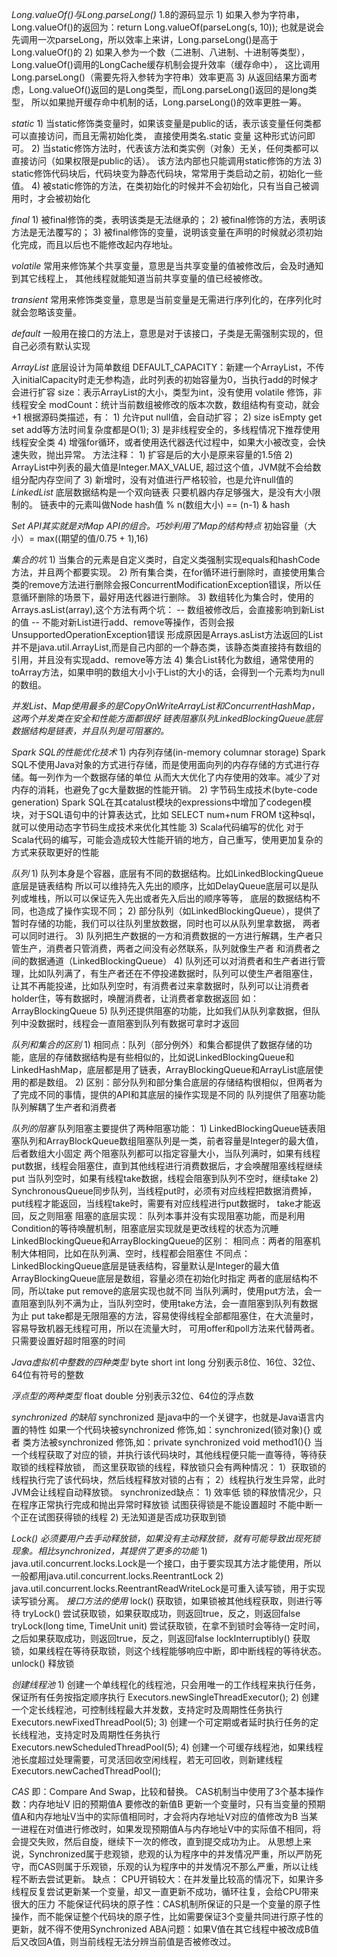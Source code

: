 *Long.valueOf()与Long.parseLong()*
    1.8的源码显示
    1) 如果入参为字符串，Long.valueOf()的返回为：return Long.valueOf(parseLong(s, 10));
       也就是说会先调用一次parseLong，所以效率上来讲，Long.parseLong()是高于Long.valueOf()的
    2) 如果入参为一个数（二进制、八进制、十进制等类型），Long.valueOf()调用的LongCache缓存机制会提升效率（缓存命中），
       这比调用Long.parseLong()（需要先将入参转为字符串）效率更高
    3) 从返回结果方面考虑，Long.valueOf()返回的是Long类型，而Long.parseLong()返回的是long类型，
       所以如果抛开缓存命中机制的话，Long.parseLong()的效率更胜一筹。

*static*
    1) 当static修饰类变量时，如果该变量是public的话，表示该变量任何类都可以直接访问，而且无需初始化类，
       直接使用类名.static 变量 这种形式访问即可。
    2) 当static修饰方法时，代表该方法和类实例（对象）无关，任何类都可以直接访问（如果权限是public的话）。
       该方法内部也只能调用static修饰的方法
    3) static修饰代码块后，代码块变为静态代码块，常常用于类启动之前，初始化一些值。
    4) 被static修饰的方法，在类初始化的时候并不会初始化，只有当自己被调用时，才会被初始化

*final*
    1) 被final修饰的类，表明该类是无法继承的；
    2) 被final修饰的方法，表明该方法是无法覆写的；
    3) 被final修饰的变量，说明该变量在声明的时候就必须初始化完成，而且以后也不能修改起内存地址。

*volatile*
    常用来修饰某个共享变量，意思是当共享变量的值被修改后，会及时通知到其它线程上，
    其他线程就能知道当前共享变量的值已经被修改。

*transient*
    常用来修饰类变量，意思是当前变量是无需进行序列化的，在序列化时就会忽略该变量。

*default*
    一般用在接口的方法上，意思是对于该接口，子类是无需强制实现的，但自己必须有默认实现

*ArrayList*
    底层设计为简单数组
    DEFAULT_CAPACITY：新建一个ArrayList，不传入initialCapacity时走无参构造，此时列表的初始容量为0，当执行add的时候才会进行扩容
    size：表示ArrayList的大小，类型为int，没有使用 volatile 修饰，非线程安全
    modCount：统计当前数组被修改的版本次数，数组结构有变动，就会+1
    根据源码类描述，有：
        1) 允许put null值，会自动扩容；
        2) size isEmpty get set add等方法时间复杂度都是O(1);
        3) 是非线程安全的，多线程情况下推荐使用线程安全类
        4) 增强for循环，或者使用迭代器迭代过程中，如果大小被改变，会快速失败，抛出异常。
    方法注释：
        1) 扩容是后的大小是原来容量的1.5倍
        2) ArrayList中列表的最大值是Integer.MAX_VALUE, 超过这个值，JVM就不会给数组分配内存空间了
        3) 新增时，没有对值进行严格较验，也是允许null值的
*LinkedList*
    底层数据结构是一个双向链表
    只要机器内存足够强大，是没有大小限制的。
    链表中的元素叫做Node
    hash值 % n(数组大小) == (n-1) & hash

*Set API其实就是对Map API的组合。巧妙利用了Map的结构特点*
   初始容量（大小）= max((期望的值/0.75 + 1),16)

*集合的坑*
    1) 当集合的元素是自定义类时，自定义类强制实现equals和hashCode方法，并且两个都要实现。
    2) 所有集合类，在for循环进行删除时，直接使用集合类的remove方法进行删除会报ConcurrentModificationException错误，所以任意循环删除的场景下，最好用迭代器进行删除。
    3) 数组转化为集合时，使用的Arrays.asList(array),这个方法有两个坑：
       -- 数组被修改后，会直接影响到新List的值
       -- 不能对新List进行add、remove等操作，否则会报UnsupportedOperationException错误
          形成原因是Arrays.asList方法返回的List并不是java.util.ArrayList,而是自己内部的一个静态类，该静态类直接持有数组的引用，并且没有实现add、remove等方法
    4) 集合List转化为数组，通常使用的toArray方法，如果申明的数组大小小于List的大小的话，会得到一个元素均为null的数组。

*并发List、Map使用最多的是CopyOnWriteArrayList和ConcurrentHashMap，这两个并发类在安全和性能方面都很好*
*链表阻塞队列LinkedBlockingQueue底层数据结构是链表，并且队列是可阻塞的。*

*Spark SQL的性能优化技术*
    1) 内存列存储(in-memory columnar storage)
       Spark SQL不使用Java对象的方式进行存储，而是使用面向列的内存存储的方式进行存储。每一列作为一个数据存储的单位
       从而大大优化了内存使用的效率。减少了对内存的消耗，也避免了gc大量数据的性能开销。
    2) 字节码生成技术(byte-code generation)
       Spark SQL在其catalust模块的expressions中增加了codegen模块，对于SQL语句中的计算表达式，比如
       SELECT num+num FROM t这种sql，就可以使用动态字节码生成技术来优化其性能
    3) Scala代码编写的优化
       对于Scala代码的编写，可能会造成较大性能开销的地方，自己重写，使用更加复杂的方式来获取更好的性能

*队列*
     1) 队列本身是个容器，底层有不同的数据结构。比如LinkedBlockingQueue底层是链表结构
        所以可以维持先入先出的顺序，比如DelayQueue底层可以是队列或堆栈，所以可以保证先入先出或者先入后出的顺序等等，
        底层的数据结构不同，也造成了操作实现不同；
     2) 部分队列（如LinkedBlockingQueue），提供了暂时存储的功能，我们可以往队列里放数据，同时也可以从队列里拿数据，
        两者可以同时进行。
     3) 队列把生产数据的一方和消费数据的一方进行解耦，生产者只管生产，消费者只管消费，两者之间没有必然联系，队列就像生产者
        和消费者之间的数据通道（LinkedBlockingQueue）
     4) 队列还可以对消费者和生产者进行管理，比如队列满了，有生产者还在不停投递数据时，队列可以使生产者阻塞住，
        让其不再能投递，比如队列空时，有消费者过来拿数据时，队列可以让消费者holder住，等有数据时，唤醒消费者，让消费者拿数据返回
        如：ArrayBlockingQueue
     5) 队列还提供阻塞的功能，比如我们从队列拿数据，但队列中没数据时，线程会一直阻塞到队列有数据可拿时才返回

*队列和集合的区别*
     1) 相同点：队列（部分例外）和集合都提供了数据存储的功能，底层的存储数据结构是有些相似的，比如说LinkedBlockingQueue和
        LinkedHashMap，底层都是用了链表，ArrayBlockingQueue和ArrayList底层使用的都是数组。
     2) 区别：部分队列和部分集合底层的存储结构很相似，但两者为了完成不同的事情，提供的API和其底层的操作实现是不同的
             队列提供了阻塞功能
             队列解耦了生产者和消费者

*队列的阻塞*
     队列阻塞主要提供了两种阻塞功能：
         1) LinkedBlockingQueue链表阻塞队列和ArrayBlockQueue数组阻塞队列是一类，前者容量是Integer的最大值，后者数组大小固定
            两个阻塞队列都可以指定容量大小，当队列满时，如果有线程put数据，线程会阻塞住，直到其他线程进行消费数据后，才会唤醒阻塞线程继续put
            当队列空时，如果有线程take数据，线程会阻塞到队列不空时，继续take
         2) SynchronousQueue同步队列，当线程put时，必须有对应线程把数据消费掉，put线程才能返回，当线程take时，需要有对应线程进行put数据时，
         take才能返回，反之则阻塞
     阻塞的底层实现：
         队列本事并没有实现阻塞功能，而是利用Condition的等待唤醒机制，阻塞底层实现就是更改线程的状态为沉睡
     LinkedBlockingQueue和ArrayBlockingQueue的区别：
         相同点：两者的阻塞机制大体相同，比如在队列满、空时，线程都会阻塞住
         不同点：LinkedBlockingQueue底层是链表结构，容量默认是Integer的最大值
                ArrayBlockingQueue底层是数组，容量必须在初始化时指定
                两者的底层结构不同，所以take put remove的底层实现也就不同
     当队列满时，使用put方法，会一直阻塞到队列不满为止，当队列空时，使用take方法，会一直阻塞到队列有数据为止
     put take都是无限阻塞的方法，容易使得线程全部都阻塞住，在大流量时，容易导致机器无线程可用，所以在流量大时，
     可用offer和poll方法来代替两者。只需要设置好超时阻塞的时间
     
*Java虚拟机中整数的四种类型*
    byte short int long 分别表示8位、16位、32位、64位有符号的整数
    
*浮点型的两种类型*
    float double 分别表示32位、64位的浮点数
    
*synchronized 的缺陷*
    synchronized 是java中的一个关键字，也就是Java语言内置的特性
    如果一个代码块被synchronized 修饰,如：synchronized(锁对象){}
        或者
    类方法被synchronized 修饰,如：private synchronized void method1(){} 
    当一个线程获取了对应的锁，并执行该代码块时，其他线程便只能一直等待，等待获取锁的线程释放锁，
    而这里获取锁的线程，释放锁只会有两种情况：
        1）获取锁的线程执行完了该代码块，然后线程释放对锁的占有；
        2）线程执行发生异常，此时JVM会让线程自动释放锁。
    synchronized缺点：
        1) 效率低
            锁的释放情况少，只在程序正常执行完成和抛出异常时释放锁
            试图获得锁是不能设置超时
            不能中断一个正在试图获得锁的线程
        2) 无法知道是否成功获取到锁
        
*Lock() 必须要用户去手动释放锁，如果没有主动释放锁，就有可能导致出现死锁现象。相比synchronized，其提供了更多的功能*
    1) java.util.concurrent.locks.Lock是一个接口，由于要实现其方法才能使用，所以一般都用java.util.concurrent.locks.ReentrantLock
    2) java.util.concurrent.locks.ReentrantReadWriteLock是可重入读写锁，用于实现读写锁分离。
    *接口方法的使用*
        lock() 获取锁，如果锁被其他线程获取，则进行等待
        tryLock() 尝试获取锁，如果获取成功，则返回true，反之，则返回false
        tryLock(long time, TimeUnit unit) 尝试获取锁，在拿不到锁时会等待一定时间，之后如果获取成功，则返回true，反之，则返回false
        lockInterruptibly() 获取锁，如果线程在等待获取锁，则这个线程能够响应中断，即中断线程的等待状态。
        unlock() 释放锁
    
*创建线程池*
    1) 创建一个单线程化的线程池，只会用唯一的工作线程来执行任务，保证所有任务按指定顺序执行
        Executors.newSingleThreadExecutor();
    2) 创建一个定长线程池，可控制线程最大并发数，支持定时及周期性任务执行
        Executors.newFixedThreadPool(5);
    3) 创建一个可定期或者延时执行任务的定长线程池，支持定时及周期性任务执行
        Executors.newScheduledThreadPool(5);
    4) 创建一个可缓存线程池，如果线程池长度超过处理需要，可灵活回收空闲线程，若无可回收，则新建线程
        Executors.newCachedThreadPool();
        
*CAS*
    即：Compare And Swap，比较和替换。
    CAS机制当中使用了3个基本操作数：内存地址V 旧的预期值A 要修改的新值B
    更新一个变量时，只有当变量的预期值A和内存地址V当中的实际值相同时，才会将内存地址V对应的值修改为B
    当某一进程在对值进行修改时，如果发现预期值A与内存地址V中的实际值不相同，将会提交失败，然后自旋，继续下一次的修改，直到提交成功为止。
    从思想上来说，Synchronized属于悲观锁，悲观的认为程序中的并发情况严重，所以严防死守，而CAS则属于乐观锁，乐观的认为程序中的并发情况不那么严重，所以让线程不断去尝试更新。
    缺点：
        CPU开销较大：在并发量比较高的情况下，如果许多线程反复尝试更新某一个变量，却又一直更新不成功，循环往复，会给CPU带来很大的压力
        不能保证代码块的原子性：CAS机制所保证的只是一个变量的原子性操作，而不能保证整个代码块的原子性，比如需要保证3个变量共同进行原子性的更新，就不得不使用Synchronized
        ABA问题：如果V值在其它线程中被改成B值后又改回A值，则当前线程无法分辨当前值是否被修改过。